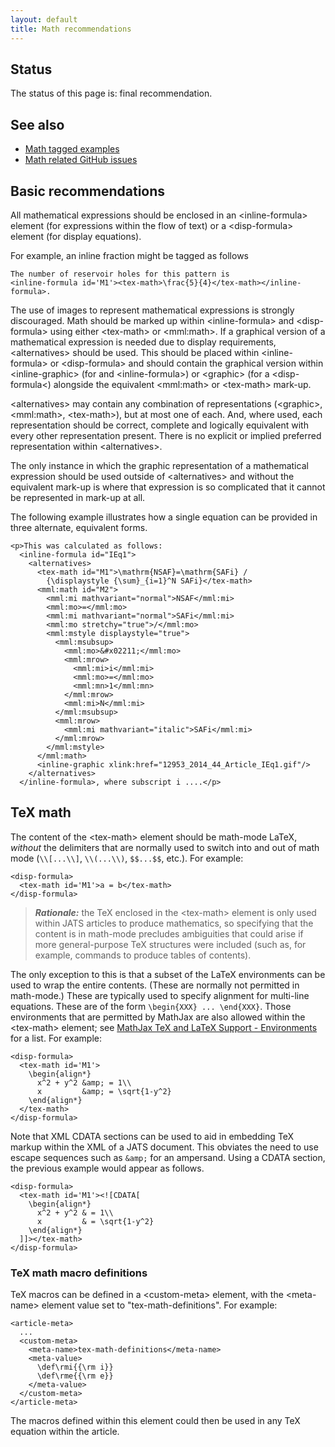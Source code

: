 ```yaml
---
layout: default
title: Math recommendations
---
```


## Status

The status of this page is: final recommendation.

## See also

* [Math tagged examples](https://github.com/JATS4R/elements/blob/master/math.md)
* [Math related GitHub issues](https://github.com/JATS4R/elements/issues?q=is%3Aopen+is%3Aissue+label%3Amath)

## Basic recommendations

All mathematical expressions should be enclosed in an &lt;inline-formula> element (for expressions within the flow of text) or a &lt;disp-formula> element (for display equations).

For example, an inline fraction might be tagged as follows

```markup
The number of reservoir holes for this pattern is 
<inline-formula id='M1'><tex-math>\frac{5}{4}</tex-math></inline-formula>.
```

The use of images to represent mathematical expressions is strongly discouraged. Math should be marked up within &lt;inline-formula&gt; and &lt;disp-formula&gt; using either &lt;tex-math&gt; or &lt;mml:math&gt;. If a graphical version of a mathematical expression is needed due to display requirements, &lt;alternatives&gt; should be used. This should be placed within &lt;inline-formula&gt; or &lt;disp-formula&gt; and should contain the graphical version within &lt;inline-graphic&gt; (for and &lt;inline-formula&gt;) or &lt;graphic&gt; (for a &lt;disp-formula&lt;) alongside the equivalent &lt;mml:math&gt; or &lt;tex-math&gt; mark-up.

&lt;alternatives&gt; may contain any combination of representations (&lt;graphic&gt;, &lt;mml:math&gt;, &lt;tex-math&gt;), but at most one of each. And, where used, each representation should be correct, complete and logically equivalent with every other representation present. There is no explicit or implied preferred representation within &lt;alternatives&gt;.

The only instance in which the graphic representation of a mathematical expression should be used outside of &lt;alternatives&gt; and without the equivalent mark-up is where that expression is so complicated that it cannot be represented in mark-up at all.

The following example illustrates how a single equation can be provided in three alternate, equivalent forms.

```markup
<p>This was calculated as follows: 
  <inline-formula id="IEq1">
    <alternatives>
      <tex-math id="M1">\mathrm{NSAF}=\mathrm{SAFi} /
        {\displaystyle {\sum}_{i=1}^N SAFi}</tex-math>
      <mml:math id="M2">
        <mml:mi mathvariant="normal">NSAF</mml:mi>
        <mml:mo>=</mml:mo>
        <mml:mi mathvariant="normal">SAFi</mml:mi>
        <mml:mo stretchy="true">/</mml:mo>
        <mml:mstyle displaystyle="true">
          <mml:msubsup>
            <mml:mo>&#x02211;</mml:mo>
            <mml:mrow>
              <mml:mi>i</mml:mi>
              <mml:mo>=</mml:mo>
              <mml:mn>1</mml:mn>
            </mml:mrow>
            <mml:mi>N</mml:mi>
          </mml:msubsup>
          <mml:mrow>
            <mml:mi mathvariant="italic">SAFi</mml:mi>
          </mml:mrow>
        </mml:mstyle>
      </mml:math>
      <inline-graphic xlink:href="12953_2014_44_Article_IEq1.gif"/>
    </alternatives>
  </inline-formula>, where subscript i ....</p>
```

## TeX math

The content of the \<tex-math> element should be math-mode LaTeX, *without* the delimiters that are normally used to switch into and out of math mode (`\\[...\\]`, `\\(...\\)`, `$$...$$`, etc.). For example:

```markup
<disp-formula>
  <tex-math id='M1'>a = b</tex-math>
</disp-formula>
```

> ***Rationale:*** the TeX enclosed in the \<tex-math> element is only used within JATS articles to produce mathematics, so specifying that the content is in math-mode precludes ambiguities that could arise if more general-purpose TeX structures were included (such as, for example, commands to produce tables of contents).

The only exception to this is that a subset of the LaTeX environments can be used to wrap the entire contents. (These are normally not permitted in math-mode.) These are typically used to specify alignment for multi-line equations.  These are of the form `\begin{XXX} ... \end{XXX}`. Those environments that are permitted by MathJax are also allowed within the \<tex-math> element; see [MathJax TeX and LaTeX Support - Environments](http://docs.mathjax.org/en/latest/tex.html#environments) for a list. For example:

```markup
<disp-formula>
  <tex-math id='M1'>
    \begin{align*}
      x^2 + y^2 &amp; = 1\\
      x         &amp; = \sqrt{1-y^2}
    \end{align*}
  </tex-math>
</disp-formula>
```

Note that XML CDATA sections can be used to aid in embedding TeX markup within the XML of a JATS document.  This obviates the need to use escape sequences such as `&amp;` for an ampersand. Using a CDATA section, the previous example would appear as follows.

```markup
<disp-formula>
  <tex-math id='M1'><![CDATA[
    \begin{align*}
      x^2 + y^2 & = 1\\
      x         & = \sqrt{1-y^2}
    \end{align*}
  ]]></tex-math>
</disp-formula>
```

### TeX math macro definitions

TeX macros can be defined in a \<custom-meta> element, with the \<meta-name> element value set to "tex-math-definitions". For example:

```markup
<article-meta>
  ...
  <custom-meta>
    <meta-name>tex-math-definitions</meta-name>
    <meta-value>
      \def\rmi{{\rm i}}
      \def\rme{{\rm e}}
    </meta-value>
  </custom-meta>
</article-meta>
```

The macros defined within this element could then be used in any TeX equation within the article.

